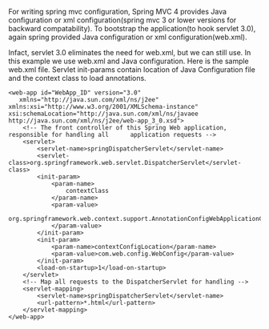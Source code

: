 For writing spring mvc configuration, Spring MVC 4 provides Java configuration or xml configuration(spring mvc 3 or lower versions for backward compatability). To bootstrap the application(to hook servlet 3.0), again spring provided Java configuration or xml configuration(web.xml).

Infact, servlet 3.0 eliminates the need for web.xml, but we can still use. In this example we use web.xml and Java configuration. Here is the sample web.xml file. Servlet init-params contain location of Java Configuration file and the context class to load annotations.

	<web-app id="WebApp_ID" version="3.0"
	   xmlns="http://java.sun.com/xml/ns/j2ee"   	    xmlns:xsi="http://www.w3.org/2001/XMLSchema-instance"   		xsi:schemaLocation="http://java.sun.com/xml/ns/javaee   		http://java.sun.com/xml/ns/j2ee/web-app_3_0.xsd">
   		<!-- The front controller of this Spring Web application, responsible for handling all 		application requests -->
		<servlet>
			<servlet-name>springDispatcherServlet</servlet-name>
			<servlet-class>org.springframework.web.servlet.DispatcherServlet</servlet-class>
			<init-param>
				<param-name>
					contextClass
				</param-name>
				<param-value>
					org.springframework.web.context.support.AnnotationConfigWebApplicationContext
				</param-value>
			</init-param>
			<init-param>
				<param-name>contextConfigLocation</param-name>
				<param-value>com.web.config.WebConfig</param-value>
			</init-param>
			<load-on-startup>1</load-on-startup>
		</servlet>
		<!-- Map all requests to the DispatcherServlet for handling -->
		<servlet-mapping>
			<servlet-name>springDispatcherServlet</servlet-name>
			<url-pattern>*.html</url-pattern>
		</servlet-mapping>
	</web-app>
 
   